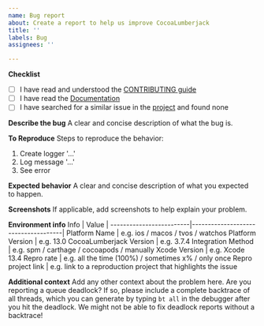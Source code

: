 ```yaml
---
name: Bug report
about: Create a report to help us improve CocoaLumberjack
title: ''
labels: Bug
assignees: ''

---
```


**Checklist**
- [ ] I have read and understood the [CONTRIBUTING guide](https://github.com/CocoaLumberjack/CocoaLumberjack/blob/master/.github/CONTRIBUTING.md)
- [ ] I have read the [Documentation](https://github.com/CocoaLumberjack/CocoaLumberjack#documentation)
- [ ] I have searched for a similar issue in the [project](https://github.com/CocoaLumberjack/CocoaLumberjack/issues) and found none

**Describe the bug**
A clear and concise description of what the bug is.

**To Reproduce**
Steps to reproduce the behavior:
1. Create logger '...'
2. Log message '...'
3. See error

**Expected behavior**
A clear and concise description of what you expected to happen.

**Screenshots**
If applicable, add screenshots to help explain your problem.

**Environment info**
  Info                    | Value                               |
-------------------------|-------------------------------------|
 Platform Name           | e.g. ios / macos / tvos / watchos
 Platform Version        | e.g. 13.0
 CocoaLumberjack Version | e.g. 3.7.4
 Integration Method      | e.g. spm / carthage / cocoapods / manually
 Xcode Version           | e.g. Xcode 13.4
 Repro rate              | e.g. all the time (100%) / sometimes x% / only once
 Repro project link      | e.g. link to a reproduction project that highlights the issue

**Additional context**
Add any other context about the problem here.
Are you reporting a queue deadlock? If so, please include a complete backtrace of all threads, which you can generate by typing `bt all` in the debugger after you hit the deadlock. We might not be able to fix deadlock reports without a backtrace!
